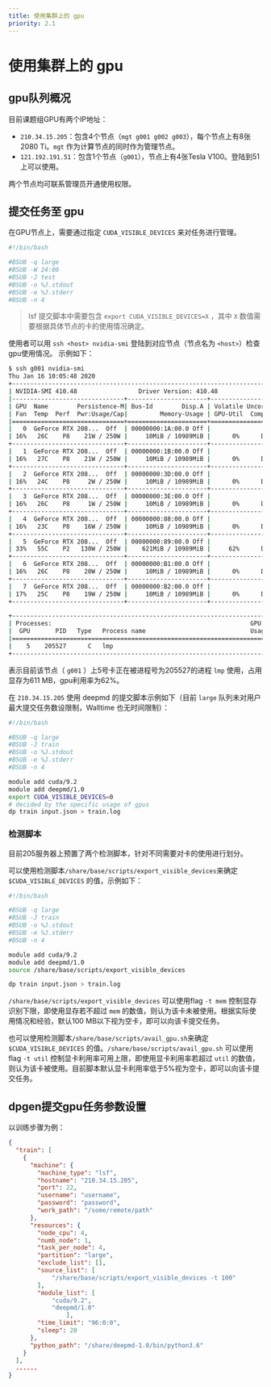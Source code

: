 ```yaml
---
title: 使用集群上的 gpu
priority: 2.1
---
```


# 使用集群上的 gpu

## gpu队列概况

目前课题组GPU有两个IP地址：

- `210.34.15.205`：包含4个节点（`mgt g001 g002 g003`），每个节点上有8张2080 Ti。`mgt` 作为计算节点的同时作为管理节点。
- `121.192.191.51`：包含1个节点（`g001`），节点上有4张Tesla V100。登陆到51上可以使用。

两个节点均可联系管理员开通使用权限。

## 提交任务至 gpu

在GPU节点上，需要通过指定 `CUDA_VISIBLE_DEVICES` 来对任务进行管理。

```bash
#!/bin/bash

#BSUB -q large
#BSUB -W 24:00
#BSUB -J test
#BSUB -o %J.stdout
#BSUB -e %J.stderr
#BSUB -n 4

```

> lsf 提交脚本中需要包含 `export CUDA_VISIBLE_DEVICES=X` ，其中 `X` 数值需要根据具体节点的卡的使用情况确定。

使用者可以用 `ssh <host> nvidia-smi` 登陆到对应节点（节点名为 `<host>`）检查gpu使用情况。
示例如下：

```bash
$ ssh g001 nvidia-smi
Thu Jan 16 10:05:48 2020
+-----------------------------------------------------------------------------+
| NVIDIA-SMI 410.48                 Driver Version: 410.48                    |
|-------------------------------+----------------------+----------------------+
| GPU  Name        Persistence-M| Bus-Id        Disp.A | Volatile Uncorr. ECC |
| Fan  Temp  Perf  Pwr:Usage/Cap|         Memory-Usage | GPU-Util  Compute M. |
|===============================+======================+======================|
|   0  GeForce RTX 208...  Off  | 00000000:1A:00.0 Off |                  N/A |
| 16%   26C    P8    21W / 250W |     10MiB / 10989MiB |      0%      Default |
+-------------------------------+----------------------+----------------------+
|   1  GeForce RTX 208...  Off  | 00000000:1B:00.0 Off |                  N/A |
| 16%   27C    P8    21W / 250W |     10MiB / 10989MiB |      0%      Default |
+-------------------------------+----------------------+----------------------+
|   2  GeForce RTX 208...  Off  | 00000000:3D:00.0 Off |                  N/A |
| 16%   24C    P8     2W / 250W |     10MiB / 10989MiB |      0%      Default |
+-------------------------------+----------------------+----------------------+
|   3  GeForce RTX 208...  Off  | 00000000:3E:00.0 Off |                  N/A |
| 16%   26C    P8     1W / 250W |     10MiB / 10989MiB |      0%      Default |
+-------------------------------+----------------------+----------------------+
|   4  GeForce RTX 208...  Off  | 00000000:88:00.0 Off |                  N/A |
| 16%   23C    P8    16W / 250W |     10MiB / 10989MiB |      0%      Default |
+-------------------------------+----------------------+----------------------+
|   5  GeForce RTX 208...  Off  | 00000000:89:00.0 Off |                  N/A |
| 33%   55C    P2   130W / 250W |    621MiB / 10989MiB |     62%      Default |
+-------------------------------+----------------------+----------------------+
|   6  GeForce RTX 208...  Off  | 00000000:B1:00.0 Off |                  N/A |
| 16%   26C    P8    20W / 250W |     10MiB / 10989MiB |      0%      Default |
+-------------------------------+----------------------+----------------------+
|   7  GeForce RTX 208...  Off  | 00000000:B2:00.0 Off |                  N/A |
| 17%   25C    P8    19W / 250W |     10MiB / 10989MiB |      0%      Default |
+-------------------------------+----------------------+----------------------+

+-----------------------------------------------------------------------------+
| Processes:                                                       GPU Memory |
|  GPU       PID   Type   Process name                             Usage      |
|=============================================================================|
|    5    205527      C   lmp                                          611MiB |
+-----------------------------------------------------------------------------+
```
表示目前该节点（ `g001` ）上5号卡正在被进程号为205527的进程 `lmp` 使用，占用显存为611 MB，gpu利用率为62%。


在 `210.34.15.205` 使用 deepmd 的提交脚本示例如下（目前 `large` 队列未对用户最大提交任务数设限制，Walltime 也无时间限制）：

```bash
#!/bin/bash

#BSUB -q large
#BSUB -J train
#BSUB -o %J.stdout
#BSUB -e %J.stderr
#BSUB -n 4

module add cuda/9.2
module add deepmd/1.0
export CUDA_VISIBLE_DEVICES=0
# decided by the specific usage of gpus
dp train input.json > train.log
```

### 检测脚本

目前205服务器上预置了两个检测脚本，针对不同需要对卡的使用进行划分。

可以使用检测脚本`/share/base/scripts/export_visible_devices`来确定 `$CUDA_VISIBLE_DEVICES` 的值，示例如下：

```bash
#!/bin/bash

#BSUB -q large
#BSUB -J train
#BSUB -o %J.stdout
#BSUB -e %J.stderr
#BSUB -n 4

module add cuda/9.2
module add deepmd/1.0
source /share/base/scripts/export_visible_devices

dp train input.json > train.log
```

`/share/base/scripts/export_visible_devices` 可以使用flag `-t mem` 控制显存识别下限，即使用显存若不超过 `mem` 的数值，则认为该卡未被使用。根据实际使用情况和经验，默认100 MB以下视为空卡，即可以向该卡提交任务。

也可以使用检测脚本`/share/base/scripts/avail_gpu.sh`来确定 `$CUDA_VISIBLE_DEVICES` 的值。`/share/base/scripts/avail_gpu.sh` 可以使用flag `-t util` 控制显卡利用率可用上限，即使用显卡利用率若超过 `util` 的数值，则认为该卡被使用。目前脚本默认显卡利用率低于5%视为空卡，即可以向该卡提交任务。

## dpgen提交gpu任务参数设置

以训练步骤为例：

```json
{
  "train": [
    {
      "machine": {
        "machine_type": "lsf",
        "hostname": "210.34.15.205",
        "port": 22,
        "username": "username",
        "password": "password",
        "work_path": "/some/remote/path"
      },
      "resources": {
        "node_cpu": 4,
        "numb_node": 1,
        "task_per_node": 4,
        "partition": "large",
        "exclude_list": [],
        "source_list": [
            "/share/base/scripts/export_visible_devices -t 100"
        ],
        "module_list": [
            "cuda/9.2",
            "deepmd/1.0"
                ],
        "time_limit": "96:0:0",
        "sleep": 20
      },
      "python_path": "/share/deepmd-1.0/bin/python3.6"
    }
  ],
  ......
}
```